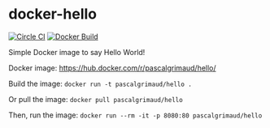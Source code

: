 # docker-hello

[![Circle CI](https://circleci.com/gh/pascalgrimaud/docker-hello.svg?style=shield)](https://circleci.com/gh/pascalgrimaud/docker-hello)
[![Docker Build](https://img.shields.io/docker/automated/pascalgrimaud/hello.svg)](https://img.shields.io/docker/automated/pascalgrimaud/hello.svg)

Simple Docker image to say Hello World!

Docker image: https://hub.docker.com/r/pascalgrimaud/hello/

Build the image: `docker run -t pascalgrimaud/hello .`

Or pull the image: `docker pull pascalgrimaud/hello`

Then, run the image: `docker run --rm -it -p 8080:80 pascalgrimaud/hello`
